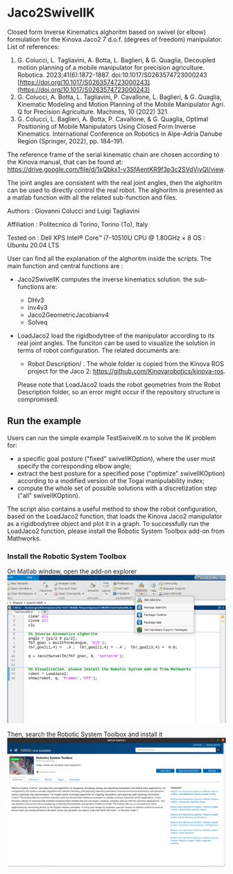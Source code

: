 # Jaco2SwivelIK
Closed form Inverse Kinematics alghoritm based on swivel (or elbow) formulation for the Kinova Jaco2 7 d.o.f. (degrees of freedom) manipulator.
List of references:
1. G. Colucci, L. Tagliavini, A. Botta, L. Baglieri, & G. Quaglia, Decoupled motion planning of a mobile manipulator for precision agriculture. Robotica. 2023;41(6):1872-1887. doi:10.1017/S0263574723000243 [https://doi.org/10.1017/S0263574723000243](https://doi.org/10.1017/S0263574723000243)
2. G. Colucci, A. Botta, L. Tagliavini, P. Cavallone, L. Baglieri, & G. Quaglia, Kinematic Modeling and Motion Planning of the Mobile Manipulator Agri. Q for Precision Agriculture. Machines, 10 (2022) 321.
3. G. Colucci, L. Baglieri, A. Botta, P. Cavallone, & G. Quaglia, Optimal Positioning of Mobile Manipulators Using Closed Form Inverse Kinematics. International Conference on Robotics in Alpe-Adria Danube Region (Springer, 2022), pp. 184–191.

The reference frame of the serial kinematic chain are chosen according to the Kinova manual, that can be found at:
https://drive.google.com/file/d/1xQbkx1-v3SfAentKR9f3p3c2SVdViyQl/view.

The joint angles are consistent with the real joint angles, then the alghoritm can be used to directly control the real robot.
The alghoritm is presented as a matlab function with all the related sub-function and files.

Authors : Giovanni Colucci and Luigi Tagliavini

Affiliation : Politecnico di Torino, Torino (To), Italy

Tested on : Dell XPS Intel® Core™ i7-10510U CPU @ 1.80GHz × 8 
OS : Ubuntu 20.04 LTS

User can find all the explanation of the alghoritm inside the scripts. The main function and central functions are :

- Jaco2SwivelIK computes the inverse kinematics solution. the sub-functions are:
  - DHv3
  - inv4v3
  - Jaco2GeometricJacobianv4
  - Solveq 
- LoadJaco2 load the rigidbodytree of the manipulator according to its real joint angles. The funciton can be used to visualize the solution in terms of robot configuration. The related documents are:
  - Robot Description/ . The whole folder is copied from the Kinova ROS project for the Jaco 2: https://github.com/Kinovarobotics/kinova-ros.
 
  Please note that LoadJaco2 loads the robot geometries from the Robot Description folder, so an error might occur if the repository structure is compromised.
  
## Run the example

Users can run the simple example TestSwiveIK.m to solve the IK problem for:
- a specific goal posture ("fixed" swivelIKOption), where the user must specify the corresponding elbow angle;
- extract the best posture for a specified pose ("optimize" swivelIKOption) according to a modified version of the Togai manipulability index;
- compute the whole set of possible solutions with a discretization step ("all" swivelIKOption). 

The script also contains a useful method to show the robot configuration, based on the LoadJaco2 function, that loads the Kinova Jaco2 manipulator as a rigidbodytree object and plot it in a graph. To successfully run the LoadJaco2 function, please install the Robotic System Toolbox add-on from Mathworks.

### Install the Robotic System Toolbox

On Matlab window, open the add-on explorer
![Install1](/Images/InstallAddOn.png)

Then, search the Robotic System Toolbox and install it
![Install1](/Images/RST.png)

